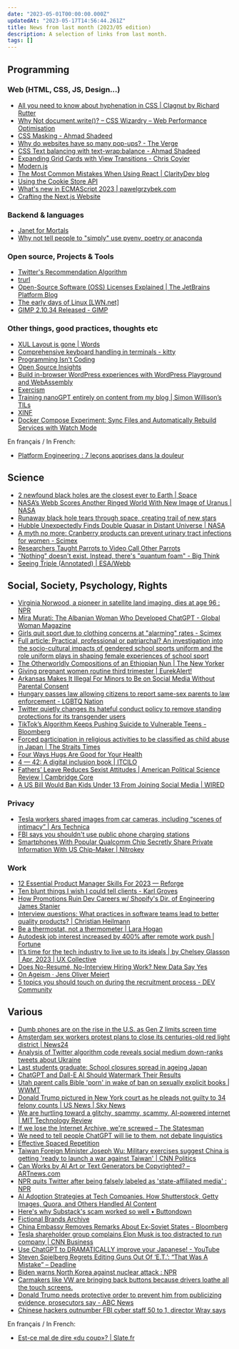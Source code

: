```yaml
---
date: "2023-05-01T00:00:00.000Z"
updatedAt: "2023-05-17T14:56:44.261Z"
title: News from last month (2023/05 edition)
description: A selection of links from last month.
tags: []
---
```


## Programming

### Web (HTML, CSS, JS, Design...)

- [All you need to know about hyphenation in CSS | Clagnut by Richard Rutter](https://clagnut.com/blog/2395/) <!-- TAGS: 2023-04,dev,web -->
- [Why Not document.write()? – CSS Wizardry – Web Performance Optimisation](https://csswizardry.com/2023/01/why-not-document-write/) <!-- TAGS: 2023-04,dev,web -->
- [CSS Masking - Ahmad Shadeed](https://ishadeed.com/article/css-masking/) <!-- TAGS: 2023-04,dev,web -->
- [Why do websites have so many pop-ups? - The Verge](https://www.theverge.com/tech/23653544/pop-up-website-ad-ui-design) <!-- TAGS: 2023-04,dev,web -->
- [CSS Text balancing with text-wrap:balance - Ahmad Shadeed](https://ishadeed.com/article/css-text-wrap-balance/) <!-- TAGS: 2023-04,dev,web -->
- [Expanding Grid Cards with View Transitions - Chris Coyier](https://chriscoyier.net/2023/04/11/expanding-grid-cards-with-view-transitions/) <!-- TAGS: 2023-04,dev,web -->
- [Modern.js](https://modernjs.dev/en) <!-- TAGS: 2023-04,dev,web -->
- [The Most Common Mistakes When Using React | ClarityDev blog](https://claritydev.net/blog/the-most-common-mistakes-when-using-react) <!-- TAGS: 2023-04,dev,web -->
- [Using the Cookie Store API](https://www.raymondcamden.com/2023/04/12/using-the-cookie-store-api) <!-- TAGS: 2023-04,dev,web -->
- [What's new in ECMAScript 2023 | pawelgrzybek.com](https://pawelgrzybek.com/whats-new-in-ecmascript-2023/) <!-- TAGS: 2023-04,dev,web -->
- [Crafting the Next.js Website](https://rauno.me/craft/nextjs) <!-- TAGS: 2023-04,dev,web -->

### Backend & languages

- [Janet for Mortals](https://janet.guide/) <!-- TAGS: 2023-04,backend,dev -->
- [Why not tell people to "simply" use pyenv, poetry or anaconda](https://bitecode.substack.com/p/why-not-tell-people-to-simply-use) <!-- TAGS: 2023-04,backend,dev -->

### Open source, Projects & Tools

- [Twitter's Recommendation Algorithm](https://blog.twitter.com/engineering/en_us/topics/open-source/2023/twitter-recommendation-algorithm) <!-- TAGS: 2023-04,opensource -->
- [trurl](https://curl.se/trurl/) <!-- TAGS: 2023-04,opensource -->
- [Open-Source Software (OSS) Licenses Explained | The JetBrains Platform Blog](https://blog.jetbrains.com/platform/2023/04/open-source-software-oss-licenses-explained/) <!-- TAGS: 2023-04,opensource -->
- [The early days of Linux [LWN.net]](https://lwn.net/SubscriberLink/928581/841b747332791ac4/) <!-- TAGS: 2023-04,opensource -->
- [GIMP 2.10.34 Released - GIMP](https://www.gimp.org/news/2023/02/27/gimp-2-10-34-released/) <!-- TAGS: 2023-04,opensource -->

### Other things, good practices, thoughts etc

- [XUL Layout is gone | Words](https://crisal.io/words/2023/03/30/xul-layout-is-gone.html) <!-- TAGS: 2023-04,dev,various -->
- [Comprehensive keyboard handling in terminals - kitty](https://sw.kovidgoyal.net/kitty/keyboard-protocol/) <!-- TAGS: 2023-04,dev,various -->
- [Programming Isn't Coding](https://occasionallycogent.com/programming_isnt_coding/index.html) <!-- TAGS: 2023-04,dev,various -->
- [Open Source Insights](https://deps.dev/) <!-- TAGS: 2023-04,dev,various -->
- [Build in-browser WordPress experiences with WordPress Playground and WebAssembly](https://web.dev/wordpress-playground/) <!-- TAGS: 2023-04,dev,various -->
- [Exercism](https://exercism.org/) <!-- TAGS: 2023-04,dev,various -->
- [Training nanoGPT entirely on content from my blog | Simon Willison’s TILs](https://til.simonwillison.net/llms/training-nanogpt-on-my-blog) <!-- TAGS: 2023-04,dev,various -->
- [XINF](https://xinf.dev/) <!-- TAGS: 2023-04,dev,various -->
- [Docker Compose Experiment: Sync Files and Automatically Rebuild Services with Watch Mode](https://www.docker.com/blog/docker-compose-experiment-sync-files-and-automatically-rebuild-services-with-watch-mode/) <!-- TAGS: 2023-04,dev,various -->

En français / In French:

- [Platform Engineering : 7 leçons apprises dans la douleur](https://blog.wescale.fr/platform-engineering-7-le%C3%A7ons-apprises-dans-la-douleur) <!-- TAGS: 2023-04,dev,fr,various -->

## Science

- [2 newfound black holes are the closest ever to Earth | Space](https://www.space.com/newfound-black-holes-closest-to-earth-gaia) <!-- TAGS: 2023-04,science -->
- [NASA’s Webb Scores Another Ringed World With New Image of Uranus | NASA](https://www.nasa.gov/feature/goddard/2023/nasa-s-webb-scores-another-ringed-world-with-new-image-of-uranus) <!-- TAGS: 2023-04,science -->
- [Runaway black hole tears through space, creating trail of new stars](https://www.france24.com/en/live-news/20230407-runaway-black-hole-creating-trail-of-new-stars-scientists) <!-- TAGS: 2023-04,science -->
- [Hubble Unexpectedly Finds Double Quasar in Distant Universe | NASA](https://www.nasa.gov/feature/goddard/2023/hubble-unexpectedly-finds-double-quasar-in-distant-universe) <!-- TAGS: 2023-04,science -->
- [A myth no more: Cranberry products can prevent urinary tract infections for women - Scimex](https://www.scimex.org/newsfeed/a-myth-no-more-cranberry-products-can-prevent-urinary-tract-infections-for-women) <!-- TAGS: 2023-04,science -->
- [Researchers Taught Parrots to Video Call Other Parrots](https://news.northeastern.edu/2023/04/21/parrots-talking-video-calls/) <!-- TAGS: 2023-04,science -->
- ["Nothing" doesn't exist. Instead, there's "quantum foam" - Big Think](https://bigthink.com/hard-science/nothing-exist-quantum-foam/) <!-- TAGS: 2023-04,science -->
- [Seeing Triple (Annotated) | ESA/Webb](https://esawebb.org/images/potm2302b/) <!-- TAGS: 2023-04,science -->

## Social, Society, Psychology, Rights

- [Virginia Norwood, a pioneer in satellite land imaging, dies at age 96 : NPR](https://www.npr.org/2023/03/31/1167375710/virginia-norwood-satellite-land-imaging-nasa-died) <!-- TAGS: 2023-04,social -->
- [Mira Murati: The Albanian Woman Who Developed ChatGPT - Global Woman Magazine](https://globalwomanmagazine.com/mira-murati-the-albanian-woman-who-developed-chatgpt/) <!-- TAGS: 2023-04,social -->
- [Girls quit sport due to clothing concerns at "alarming" rates - Scimex](https://www.scimex.org/newsfeed/girls-quit-sport-due-to-clothing-concerns-at-alarming-rates) <!-- TAGS: 2023-04,social -->
- [Full article: Practical, professional or patriarchal? An investigation into the socio-cultural impacts of gendered school sports uniform and the role uniform plays in shaping female experiences of school sport](https://www.tandfonline.com/doi/full/10.1080/13573322.2023.2189232) <!-- TAGS: 2023-04,social -->
- [The Otherworldly Compositions of an Ethiopian Nun | The New Yorker](https://www.newyorker.com/magazine/2023/04/17/jerusalem-emahoy-tsegue-maryam-guebrou-music-review) <!-- TAGS: 2023-04,social -->
- [Giving pregnant women routine third trimester | EurekAlert!](https://www.eurekalert.org/news-releases/984712) <!-- TAGS: 2023-04,social -->
- [Arkansas Makes It Illegal For Minors to Be on Social Media Without Parental Consent](https://www.vice.com/en/article/y3wdpv/arkansas-makes-it-illegal-for-minors-to-be-on-social-media-without-parental-consent) <!-- TAGS: 2023-04,social -->
- [Hungary passes law allowing citizens to report same-sex parents to law enforcement - LGBTQ Nation](https://www.lgbtqnation.com/2023/04/hungary-passes-law-allowing-citizens-to-report-same-sex-parents-to-law-enforcement/) <!-- TAGS: 2023-04,social -->
- [Twitter quietly changes its hateful conduct policy to remove standing protections for its transgender users](https://www.nbcnews.com/tech/twitter-changes-hateful-conduct-policy-rcna80338) <!-- TAGS: 2023-04,social -->
- [TikTok’s Algorithm Keeps Pushing Suicide to Vulnerable Teens - Bloomberg](https://www.bloomberg.com/news/features/2023-04-20/tiktok-effects-on-mental-health-in-focus-after-teen-suicide) <!-- TAGS: 2023-04,social -->
- [Forced participation in religious activities to be classified as child abuse in Japan | The Straits Times](https://www.straitstimes.com/asia/east-asia/forced-participation-in-religious-activities-to-be-classified-as-child-abuse-in-japan) <!-- TAGS: 2023-04,social -->
- [Four Ways Hugs Are Good for Your Health](https://greatergood.berkeley.edu/article/item/four_ways_hugs_are_good_for_your_health) <!-- TAGS: 2023-04,social -->
- [4 — 42: A digital inclusion book | ITCILO](https://www.itcilo.org/resources/4-42-digital-inclusion-book) <!-- TAGS: 2023-04,social -->
- [Fathers’ Leave Reduces Sexist Attitudes | American Political Science Review | Cambridge Core](https://www.cambridge.org/core/journals/american-political-science-review/article/fathers-leave-reduces-sexist-attitudes/78DA98DAA6E6B00A302E9DE3EE676E85) <!-- TAGS: 2023-04,social -->
- [A US Bill Would Ban Kids Under 13 From Joining Social Media | WIRED](https://www.wired.com/story/protecting-kids-social-media-act/) <!-- TAGS: 2023-04,social -->

### Privacy

- [Tesla workers shared images from car cameras, including “scenes of intimacy” | Ars Technica](https://arstechnica.com/tech-policy/2023/04/tesla-workers-shared-images-from-car-cameras-including-scenes-of-intimacy/) <!-- TAGS: 2023-04,privacy -->
- [FBI says you shouldn't use public phone charging stations](https://www.cnbc.com/2023/04/10/fbi-says-you-shouldnt-use-public-phone-charging-stations.html) <!-- TAGS: 2023-04,privacy -->
- [Smartphones With Popular Qualcomm Chip Secretly Share Private Information With US Chip-Maker | Nitrokey](https://www.nitrokey.com/news/2023/smartphones-popular-qualcomm-chip-secretly-share-private-information-us-chip-maker) <!-- TAGS: 2023-04,privacy -->

### Work

- [12 Essential Product Manager Skills For 2023 — Reforge](https://www.reforge.com/previews/product/product-manager-skills) <!-- TAGS: 2023-04,work -->
- [Ten blunt things I wish I could tell clients - Karl Groves](https://karlgroves.com/ten-blunt-things-i-wish-i-could-tell-clients/) <!-- TAGS: 2023-04,work -->
- [How Promotions Ruin Dev Careers w/ Shopify's Dir. of Engineering James Stanier](https://devinterrupted.substack.com/p/how-promotions-ruin-dev-careers-w) <!-- TAGS: 2023-04,work -->
- [Interview questions: What practices in software teams lead to better quality products? | Christian Heilmann](https://christianheilmann.com/2023/04/14/interview-questions-what-practices-in-software-teams-lead-to-better-quality-products/) <!-- TAGS: 2023-04,work -->
- [Be a thermostat, not a thermometer | Lara Hogan](https://larahogan.me/blog/be-a-thermostat-not-a-thermometer/) <!-- TAGS: 2023-04,work -->
- [Autodesk job interest increased by 400% after remote work push | Fortune](https://fortune.com/2023/04/21/autodesk-remote-work-flexibility-home-job-applications/) <!-- TAGS: 2023-04,work -->
- [It’s time for the tech industry to live up to its ideals | by Chelsey Glasson | Apr, 2023 | UX Collective](https://uxdesign.cc/its-time-for-the-tech-industry-to-live-up-to-its-ideals-e305a71baeca) <!-- TAGS: 2023-04,work -->
- [Does No-Resumé, No-Interview Hiring Work? New Data Say Yes](https://reasonstobecheerful.world/body-shop-open-hiring-no-resume-interview/) <!-- TAGS: 2023-04,work -->
- [On Ageism · Jens Oliver Meiert](https://meiert.com/en/blog/no-ageism/) <!-- TAGS: 2023-04,work -->
- [5 topics you should touch on during the recruitment process - DEV Community](https://dev.to/emphie/5-topics-you-should-touch-on-during-the-recruitment-process-3hgh) <!-- TAGS: 2023-04,work -->

## Various

- [Dumb phones are on the rise in the U.S. as Gen Z limits screen time](https://www.cnbc.com/2023/03/29/dumb-phones-are-on-the-rise-in-the-us-as-gen-z-limits-screen-time.html) <!-- TAGS: 2023-04,various -->
- [Amsterdam sex workers protest plans to close its centuries-old red light district | News24](https://www.news24.com/news24/world/news/amsterdam-sex-workers-protest-plans-to-close-its-centuries-old-red-light-district-20230330) <!-- TAGS: 2023-04,various -->
- [Analysis of Twitter algorithm code reveals social medium down-ranks tweets about Ukraine](https://www.yahoo.com/news/analysis-twitter-algorithm-code-reveals-072800540.html) <!-- TAGS: 2023-04,various -->
- [Last students graduate: School closures spread in ageing Japan](https://www.reuters.com/investigates/special-report/asia-population-japan-children/) <!-- TAGS: 2023-04,various -->
- [ChatGPT and Dall-E AI Should Watermark Their Results](https://gizmodo.com/chatgpt-dall-e-free-ai-art-should-watermark-results-1850289435) <!-- TAGS: 2023-04,various -->
- [Utah parent calls Bible 'porn' in wake of ban on sexually explicit books | WWMT](https://wwmt.com/news/nation-world/utah-parent-calls-bible-porn-in-wake-of-ban-on-sexually-explicit-books-pornography-ken-ivory-racism-sex-gender-lgbtq-american-library-association-christians-christianity-jesus-christ) <!-- TAGS: 2023-04,various -->
- [Donald Trump pictured in New York court as he pleads not guilty to 34 felony counts | US News | Sky News](https://news.sky.com/story/donald-trump-arrives-at-new-york-courthouse-to-be-charged-in-historic-moment-12849905) <!-- TAGS: 2023-04,various -->
- [We are hurtling toward a glitchy, spammy, scammy, AI-powered internet | MIT Technology Review](https://www.technologyreview.com/2023/04/04/1070938/we-are-hurtling-toward-a-glitchy-spammy-scammy-ai-powered-internet/) <!-- TAGS: 2023-04,various -->
- [If we lose the Internet Archive, we're screwed – The Statesman](https://www.sbstatesman.com/2023/04/04/if-we-lose-the-internet-archive-were-screwed/) <!-- TAGS: 2023-04,various -->
- [We need to tell people ChatGPT will lie to them, not debate linguistics](https://simonwillison.net/2023/Apr/7/chatgpt-lies/) <!-- TAGS: 2023-04,various -->
- [Effective Spaced Repetition](https://borretti.me/article/effective-spaced-repetition) <!-- TAGS: 2023-04,various -->
- [Taiwan Foreign Minister Joseph Wu: Military exercises suggest China is getting 'ready to launch a war against Taiwan' | CNN Politics](https://edition.cnn.com/2023/04/11/politics/taiwan-foreign-minister-interview/index.html) <!-- TAGS: 2023-04,various -->
- [Can Works by AI Art or Text Generators be Copyrighted? – ARTnews.com](https://www.artnews.com/art-news/news/ai-generator-art-text-us-copyright-policy-1234661683/) <!-- TAGS: 2023-04,various -->
- [NPR quits Twitter after being falsely labeled as 'state-affiliated media' : NPR](https://www.npr.org/2023/04/12/1169269161/npr-leaves-twitter-government-funded-media-label) <!-- TAGS: 2023-04,various -->
- [AI Adoption Strategies at Tech Companies. How Shutterstock, Getty Images, Quora, and Others Handled AI Content](https://journal.everypixel.com/ai-adoption) <!-- TAGS: 2023-04,various -->
- [Here's why Substack's scam worked so well • Buttondown](https://buttondown.email/thehypothesis/archive/heres-why-substacks-scam-worked-so-well/) <!-- TAGS: 2023-04,various -->
- [Fictional Brands Archive](https://fictionalbrandsarchive.com/) <!-- TAGS: 2023-04,various -->
- [China Embassy Removes Remarks About Ex-Soviet States - Bloomberg](https://www.bloomberg.com/news/articles/2023-04-24/chinese-embassy-removes-interview-transcript-on-ex-soviet-states) <!-- TAGS: 2023-04,various -->
- [Tesla shareholder group complains Elon Musk is too distracted to run company | CNN Business](https://edition.cnn.com/2023/04/21/business/tesla-shareholders-object-elon-musk/index.html) <!-- TAGS: 2023-04,various -->
- [Use ChatGPT to DRAMATICALLY improve your Japanese! - YouTube](https://www.youtube.com/watch?v=DngDfh7MyeY) <!-- TAGS: 2023-04,various -->
- [Steven Spielberg Regrets Editing Guns Out Of ‘E.T.’: “That Was A Mistake” – Deadline](https://deadline.com/2023/04/steven-spielberg-regrets-editing-guns-out-et-extra-terrestrial-film-1235337702/) <!-- TAGS: 2023-04,various -->
- [Biden warns North Korea against nuclear attack : NPR](https://www.npr.org/2023/04/26/1172116000/u-s-and-south-korea-announce-moves-to-strengthen-alliance) <!-- TAGS: 2023-04,various -->
- [Carmakers like VW are bringing back buttons because drivers loathe all the touch screens.](https://slate.com/business/2023/04/cars-buttons-touch-screens-vw-porsche-nissan-hyundai.html) <!-- TAGS: 2023-04,various -->
- [Donald Trump needs protective order to prevent him from publicizing evidence, prosecutors say - ABC News](https://abcnews.go.com/Politics/donald-trump-protective-order-prevent-publicizing-evidence-prosecutors/story?id=98870327) <!-- TAGS: 2023-04,various -->
- [Chinese hackers outnumber FBI cyber staff 50 to 1, director Wray says](https://www.cnbc.com/2023/04/28/chinese-hackers-outnumber-fbi-cyber-staff-50-to-1-director-wray-says.html) <!-- TAGS: 2023-04,various -->

En français / In French:

- [Est-ce mal de dire «du coup»? | Slate.fr](https://www.slate.fr/culture/mots-dou/est-ce-mal-dire-du-coup-locution-expression-snobisme-tic-langage-conversation-utilite) <!-- TAGS: 2023-04,fr,various -->

